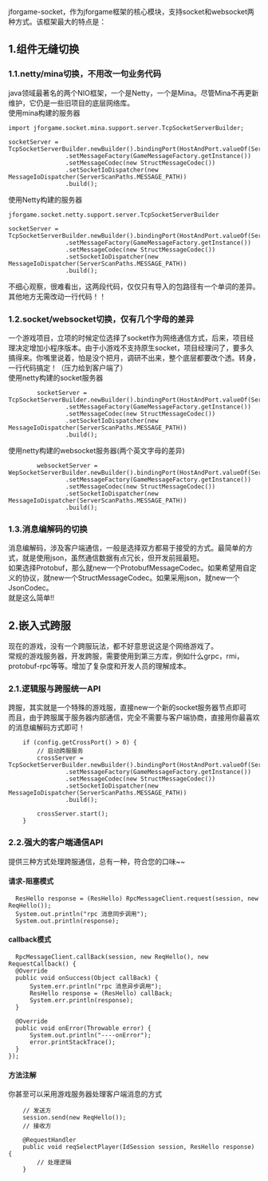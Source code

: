 jforgame-socket，作为jforgame框架的核心模块，支持socket和websocket两种方式。该框架最大的特点是：
## 1.组件无缝切换
### 1.1.netty/mina切换，不用改一句业务代码
java领域最著名的两个NIO框架，一个是Netty，一个是Mina。尽管Mina不再更新维护，它仍是一些旧项目的底层网络库。  
使用mina构建的服务器  
```
import jforgame.socket.mina.support.server.TcpSocketServerBuilder;

socketServer = TcpSocketServerBuilder.newBuilder().bindingPort(HostAndPort.valueOf(ServerConfig.getInstance().getServerPort()))
				.setMessageFactory(GameMessageFactory.getInstance())
				.setMessageCodec(new StructMessageCodec())
				.setSocketIoDispatcher(new MessageIoDispatcher(ServerScanPaths.MESSAGE_PATH))
				.build();
```
使用Netty构建的服务器  
```
jforgame.socket.netty.support.server.TcpSocketServerBuilder

socketServer = TcpSocketServerBuilder.newBuilder().bindingPort(HostAndPort.valueOf(ServerConfig.getInstance().getServerPort()))
				.setMessageFactory(GameMessageFactory.getInstance())
				.setMessageCodec(new StructMessageCodec())
				.setSocketIoDispatcher(new MessageIoDispatcher(ServerScanPaths.MESSAGE_PATH))
				.build();
```
不细心观察，很难看出，这两段代码，仅仅只有导入的包路径有一个单词的差异。其他地方无需改动一行代码！！

### 1.2.socket/websocket切换，仅有几个字母的差异
一个游戏项目，立项的时候定位选择了socket作为网络通信方式，后来，项目经理决定增加小程序版本。由于小游戏不支持原生socket，项目经理问了，要多久搞得来。你嘴里说着，怕是没个把月，调研不出来，整个底层都要改个透。转身，一行代码搞定！（压力给到客户端了）  
使用netty构建的socket服务器  
```
		socketServer = TcpSocketServerBuilder.newBuilder().bindingPort(HostAndPort.valueOf(ServerConfig.getInstance().getServerPort()))
				.setMessageFactory(GameMessageFactory.getInstance())
				.setMessageCodec(new StructMessageCodec())
				.setSocketIoDispatcher(new MessageIoDispatcher(ServerScanPaths.MESSAGE_PATH))
				.build();
```

使用netty构建的websocket服务器(两个英文字母的差异)
```
		websocketServer = WepSocketServerBuilder.newBuilder().bindingPort(HostAndPort.valueOf(ServerConfig.getInstance().getServerPort()))
				.setMessageFactory(GameMessageFactory.getInstance())
				.setMessageCodec(new StructMessageCodec())
				.setSocketIoDispatcher(new MessageIoDispatcher(ServerScanPaths.MESSAGE_PATH))
				.build();
```

### 1.3.消息编解码的切换
消息编解码，涉及客户端通信，一般是选择双方都易于接受的方式。最简单的方式，就是使用json，虽然通信数据有点冗长，但开发前摇最短。  
如果选择Protobuf，那么就new一个ProtobufMessageCodec。如果希望用自定义的协议，就new一个StructMessageCodec。如果采用json，就new一个JsonCodec。  
就是这么简单!!

## 2.嵌入式跨服
现在的游戏，没有一个跨服玩法，都不好意思说这是个网络游戏了。  
常规的游戏服务器，开发跨服，需要使用到第三方库，例如什么grpc，rmi，protobuf-rpc等等。增加了复杂度和开发人员的理解成本。  

### 2.1.逻辑服与跨服统一API
跨服，其实就是一个特殊的游戏服，直接new一个新的socket服务器节点即可  
而且，由于跨服属于服务器内部通信，完全不需要与客户端协商，直接用你最喜欢的消息编解码方式即可！
```
    if (config.getCrossPort() > 0) {
        // 启动跨服服务
        crossServer = TcpSocketServerBuilder.newBuilder().bindingPort(HostAndPort.valueOf(ServerConfig.getInstance().getCrossPort()))
                .setMessageFactory(GameMessageFactory.getInstance())
                .setMessageCodec(new StructMessageCodec())
                .setSocketIoDispatcher(new MessageIoDispatcher(ServerScanPaths.MESSAGE_PATH))
                .build();

        crossServer.start();
    }
```

### 2.2.强大的客户端通信API
提供三种方式处理跨服通信，总有一种，符合您的口味~~  
#### 请求-阻塞模式
  ```
    ResHello response = (ResHello) RpcMessageClient.request(session, new ReqHello());
    System.out.println("rpc 消息同步调用");
    System.out.println(response);
```

#### callback模式
  ```
    RpcMessageClient.callBack(session, new ReqHello(), new RequestCallback() {
    @Override
    public void onSuccess(Object callBack) {
        System.err.println("rpc 消息异步调用");
        ResHello response = (ResHello) callBack;
        System.err.println(response);
    }

    @Override
    public void onError(Throwable error) {
        System.out.println("----onError");
        error.printStackTrace();
    }
});
```
#### 方法注解
你甚至可以采用游戏服务器处理客户端消息的方式  
```
    // 发送方
    session.send(new ReqHello());
    // 接收方

	@RequestHandler
	public void reqSelectPlayer(IdSession session, ResHello response) {
        // 处理逻辑
	}
```
